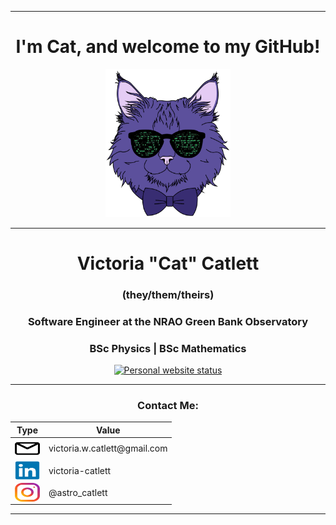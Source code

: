 <!-- SECTION: Introduction and Logo -->
<hr>
<h1 align="center">I'm Cat, and welcome to my GitHub!</h1>

<p align="center">
  <a href="https://vcatlett.com/" target="_blank">
    <img
      alt="Personal logo, a purple cat with a bowtie and sunglasses"
      src="static/img/logo_vcatlett.png"
      width="200"
    />
  </a>
</p>

<!-- SECTION: Personal Information -->
<hr>
<h1 align="center">Victoria "Cat" Catlett</h1>

<h3 align="center">(they/them/theirs)</h3>

<h3 align="center">Software Engineer at the NRAO Green Bank Observatory</h3>

<h3 align="center">BSc Physics | BSc Mathematics</h3>

<p align="center">
  <a href="https://vcatlett.com/" target="_blank">
    <img
      alt="Personal website status"
      src="https://img.shields.io/website?url=https://vcatlett.com&up_message=UP&down_message=DOWN&style=for-the-badge&label=Website"
    />
  </a>
</p>

<!-- SECTION: Contact Me -->
<hr>
<h3 align="center">Contact Me:</h3>

<!-- Contact Information Table -->
<table class="center">
  <!-- Table Header -->
  <thead>
    <tr>
      <th>Type</th>
      <th>Value</th>
    </tr>
  </thead>
  <!-- Table Body -->
  <tbody>
    <!-- Email -->
    <tr>
      <td style="text-align: center">
        <img
          align="center"
          src="static/icon/email.svg"
          alt="Email Icon"
          height="30"
          width="40"
        />
      </td>
      <td>victoria.w.catlett@gmail.com</td>
    </tr>
    <!-- LinkedIn -->
    <tr>
      <td style="text-align: center">
        <img
          align="center"
          src="static/icon/linkedin.svg"
          alt="LinkedIn Logo"
          height="30"
          width="40"
        />
      </td>
      <td>victoria-catlett</td>
    </tr>
    <!-- Instagram -->
    <tr>
      <td style="text-align: center">
        <img
          align="center"
          src="static/icon/instagram.svg"
          alt="Instagram Logo"
          height="30"
          width="40"
        />
      </td>
      <td>@astro_catlett</td>
    </tr>
  </tbody>
</table>

<hr>